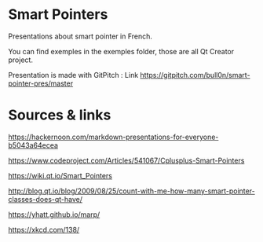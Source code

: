 # Smart Pointers

Presentations about smart pointer in French.

You can find exemples in the exemples folder, those are all Qt Creator project.

Presentation is made with GitPitch : Link https://gitpitch.com/bull0n/smart-pointer-pres/master


# Sources & links

https://hackernoon.com/markdown-presentations-for-everyone-b5043a64ecea

https://www.codeproject.com/Articles/541067/Cplusplus-Smart-Pointers

https://wiki.qt.io/Smart_Pointers

http://blog.qt.io/blog/2009/08/25/count-with-me-how-many-smart-pointer-classes-does-qt-have/

https://yhatt.github.io/marp/

https://xkcd.com/138/
